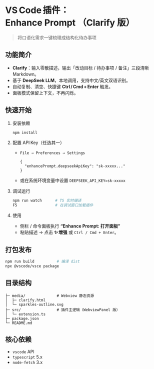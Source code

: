 # VS Code 插件：Enhance Prompt （Clarify 版）

> 将口语化需求一键梳理成结构化待办事项

## 功能简介
- **Clarify**：输入零散描述，输出「改动目标 / 待办事项 / 备注」三段清晰 Markdown。
- 基于 **DeepSeek LLM**，本地调用，支持中文/英文双语识别。
- 自动复制、清空、快捷键 **Ctrl / Cmd + Enter** 触发。
- 面板模式保留上下文，不再闪烁。

## 快速开始
1. 安装依赖  
   ```bash
   npm install

2. 配置 API Key（任选其一）

   * `File → Preferences → Settings`

     ```jsonc
     {
       "enhancePrompt.deepseekApiKey": "sk-xxxxx..."
     }
     ```
   * 或在系统环境变量中设置 `DEEPSEEK_API_KEY=sk-xxxxx`

3. 调试运行

   ```bash
   npm run watch      # TS 实时编译
   F5                 # 在调试窗口加载插件
   ```

4. 使用

   * 侧栏 / 命令面板执行 **“Enhance Prompt: 打开面板”**
   * 粘贴描述 → 点击 **✨ 增强** 或 `Ctrl / Cmd + Enter`。

## 打包发布

```bash
npm run build          # 编译 dist
npx @vscode/vsce package
```

## 目录结构

```
├─ media/              # Webview 静态资源
│  ├─ clarify.html
│  └─ sparkles-outline.svg
├─ src/                # 插件主逻辑（WebviewPanel 版）
│  └─ extension.ts
├─ package.json
└─ README.md
```

## 核心依赖

* `vscode` API
* `typescript` 5.x
* `node-fetch` 3.x
